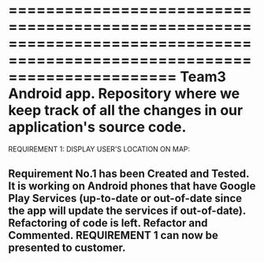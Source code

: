 ==========================================================================================================================
Team3 Android app. Repository where we keep track of all the changes in our application's source code. 
==========================================================================================================================

REQUIREMENT 1: DISPLAY USER'S LOCATION ON MAP:

Requirement No.1 has been Created and Tested. It is working on Android phones that have Google Play Services (up-to-date or out-of-date since the app will update the services if out-of-date). Refactoring of code is left. Refactor and Commented. REQUIREMENT 1 can now be presented to customer.
--------------------------------------------------------------------------------------------------------------------------

